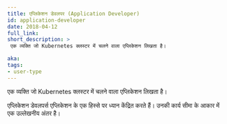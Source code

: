 ```yaml
---
title: एप्लिकेशन डेवलपर (Application Developer)
id: application-developer
date: 2018-04-12
full_link: 
short_description: >
 एक व्यक्ति जो Kubernetes क्लस्टर में चलने वाला एप्लिकेशन लिखता है।

aka: 
tags:
- user-type
---
```

 एक व्यक्ति जो Kubernetes क्लस्टर में चलने वाला एप्लिकेशन लिखता है।

<!--more--> 

एप्लिकेशन डेवलपर्स एप्लिकेशन के एक हिस्से पर ध्यान केंद्रित करते हैं। उनकी कार्य सीमा के आकार में एक उल्लेखनीय अंतर है।